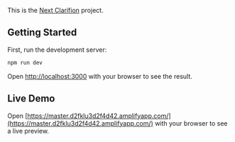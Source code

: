 This is the [Next Clarifion](https://nextjs.org/) project.

## Getting Started

First, run the development server:

```bash
npm run dev
```

Open [http://localhost:3000](http://localhost:3000) with your browser to see the result.

## Live Demo

Open [https://master.d2fklu3d2f4d42.amplifyapp.com/](https://master.d2fklu3d2f4d42.amplifyapp.com/) with your browser to see a live preview.
